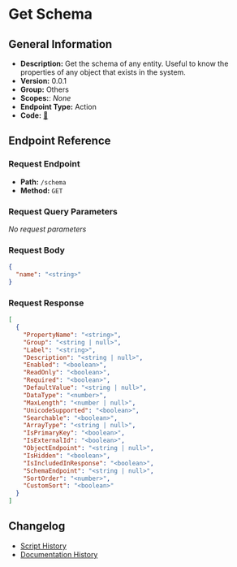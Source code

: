 # Get Schema

## General Information

- **Description:** Get the schema of any entity. Useful to know the properties of any object that exists in the system.
- **Version:** 0.0.1
- **Group:** Others
- **Scopes:**: _None_
- **Endpoint Type:** Action
- **Code:** [🔗](https://github.com/NangoHQ/integration-templates/tree/main/integrations/unanet/actions/get-schema.ts)


## Endpoint Reference

### Request Endpoint

- **Path:** `/schema`
- **Method:** `GET`

### Request Query Parameters

_No request parameters_

### Request Body

```json
{
  "name": "<string>"
}
```

### Request Response

```json
[
  {
    "PropertyName": "<string>",
    "Group": "<string | null>",
    "Label": "<string>",
    "Description": "<string | null>",
    "Enabled": "<boolean>",
    "ReadOnly": "<boolean>",
    "Required": "<boolean>",
    "DefaultValue": "<string | null>",
    "DataType": "<number>",
    "MaxLength": "<number | null>",
    "UnicodeSupported": "<boolean>",
    "Searchable": "<boolean>",
    "ArrayType": "<string | null>",
    "IsPrimaryKey": "<boolean>",
    "IsExternalId": "<boolean>",
    "ObjectEndpoint": "<string | null>",
    "IsHidden": "<boolean>",
    "IsIncludedInResponse": "<boolean>",
    "SchemaEndpoint": "<string | null>",
    "SortOrder": "<number>",
    "CustomSort": "<boolean>"
  }
]
```

## Changelog

- [Script History](https://github.com/NangoHQ/integration-templates/commits/main/integrations/unanet/actions/get-schema.ts)
- [Documentation History](https://github.com/NangoHQ/integration-templates/commits/main/integrations/unanet/actions/get-schema.md)

<!-- END  GENERATED CONTENT -->















